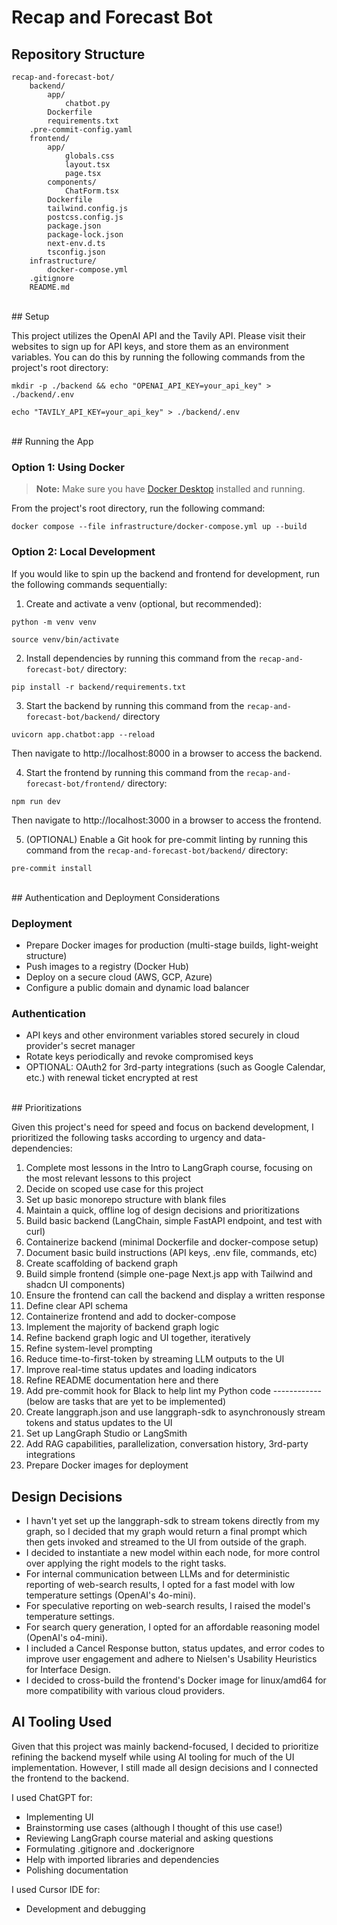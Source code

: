 # Recap and Forecast Bot

## Repository Structure

```
recap-and-forecast-bot/
    backend/
        app/
            chatbot.py
        Dockerfile
        requirements.txt
	.pre-commit-config.yaml
    frontend/
        app/
            globals.css
            layout.tsx
            page.tsx
        components/
            ChatForm.tsx
        Dockerfile
        tailwind.config.js
        postcss.config.js
        package.json
        package-lock.json
        next-env.d.ts
        tsconfig.json
    infrastructure/
        docker-compose.yml
    .gitignore
    README.md
```
<br>
## Setup

This project utilizes the OpenAI API and the Tavily API. Please visit their websites to sign up for API keys, and store them as an environment variables. You can do this by running the following commands from the project's root directory:
```
mkdir -p ./backend && echo "OPENAI_API_KEY=your_api_key" > ./backend/.env
```
```
echo "TAVILY_API_KEY=your_api_key" > ./backend/.env
```
<br>
## Running the App

### Option 1: Using Docker

> **Note:** Make sure you have [Docker Desktop](https://www.docker.com/products/docker-desktop/) installed and running.

From the project's root directory, run the following command:
```
docker compose --file infrastructure/docker-compose.yml up --build
```

### Option 2: Local Development

If you would like to spin up the backend and frontend for development, run the following commands sequentially:

1. Create and activate a venv (optional, but recommended):
```
python -m venv venv
```
```
source venv/bin/activate
```

2. Install dependencies by running this command from the `recap-and-forecast-bot/` directory:
```
pip install -r backend/requirements.txt
```

3. Start the backend by running this command from the `recap-and-forecast-bot/backend/` directory
```
uvicorn app.chatbot:app --reload
```
Then navigate to http://localhost:8000 in a browser to access the backend.

4. Start the frontend by running this command from the `recap-and-forecast-bot/frontend/` directory:
```
npm run dev
```
Then navigate to http://localhost:3000 in a browser to access the frontend.

5. (OPTIONAL) Enable a Git hook for pre-commit linting by running this command from the `recap-and-forecast-bot/backend/` directory:
```
pre-commit install
```
<br>
## Authentication and Deployment Considerations

### Deployment
- Prepare Docker images for production (multi-stage builds, light-weight structure)
- Push images to a registry (Docker Hub)
- Deploy on a secure cloud (AWS, GCP, Azure)
- Configure a public domain and dynamic load balancer

### Authentication
- API keys and other environment variables stored securely in cloud provider's secret manager
- Rotate keys periodically and revoke compromised keys
- OPTIONAL: OAuth2 for 3rd-party integrations (such as Google Calendar, etc.) with renewal ticket encrypted at rest

<br>
## Prioritizations

Given this project's need for speed and focus on backend development, I prioritized the following tasks according to urgency and data-dependencies:
1. Complete most lessons in the Intro to LangGraph course, focusing on the most relevant lessons to this project
2. Decide on scoped use case for this project
3. Set up basic monorepo structure with blank files
4. Maintain a quick, offline log of design decisions and prioritizations
5. Build basic backend (LangChain, simple FastAPI endpoint, and test with curl)
6. Containerize backend (minimal Dockerfile and docker-compose setup)
7. Document basic build instructions (API keys, .env file, commands, etc)
8. Create scaffolding of backend graph
9. Build simple frontend (simple one-page Next.js app with Tailwind and shadcn UI components)
10. Ensure the frontend can call the backend and display a written response
11. Define clear API schema
12. Containerize frontend and add to docker-compose
13. Implement the majority of backend graph logic
14. Refine backend graph logic and UI together, iteratively
15. Refine system-level prompting
16. Reduce time-to-first-token by streaming LLM outputs to the UI
17. Improve real-time status updates and loading indicators
18. Refine README documentation here and there
19. Add pre-commit hook for Black to help lint my Python code
------------ (below are tasks that are yet to be implemented)
20. Create langgraph.json and use langgraph-sdk to asynchronously stream tokens and status updates to the UI
21. Set up LangGraph Studio or LangSmith
22. Add RAG capabilities, parallelization, conversation history, 3rd-party integrations
23. Prepare Docker images for deployment

## Design Decisions
- I havn't yet set up the langgraph-sdk to stream tokens directly from my graph, so I decided that my graph would return a final prompt which then gets invoked and streamed to the UI from outside of the graph.
- I decided to instantiate a new model within each node, for more control over applying the right models to the right tasks.
- For internal communication between LLMs and for deterministic reporting of web-search results, I opted for a fast model with low temperature settings (OpenAI's 4o-mini).
- For speculative reporting on web-search results, I raised the model's temperature settings.
- For search query generation, I opted for an affordable reasoning model (OpenAI's o4-mini).
- I included a Cancel Response button, status updates, and error codes to improve user engagement and adhere to Nielsen's Usability Heuristics for Interface Design.
- I decided to cross-build the frontend's Docker image for linux/amd64 for more compatibility with various cloud providers.

## AI Tooling Used
Given that this project was mainly backend-focused, I decided to prioritize refining the backend myself while using AI tooling for much of the UI implementation. However, I still made all design decisions and I connected the frontend to the backend.

I used ChatGPT for:
- Implementing UI
- Brainstorming use cases (although I thought of this use case!)
- Reviewing LangGraph course material and asking questions
- Formulating .gitignore and .dockerignore
- Help with imported libraries and dependencies
- Polishing documentation

I used Cursor IDE for:
- Development and debugging